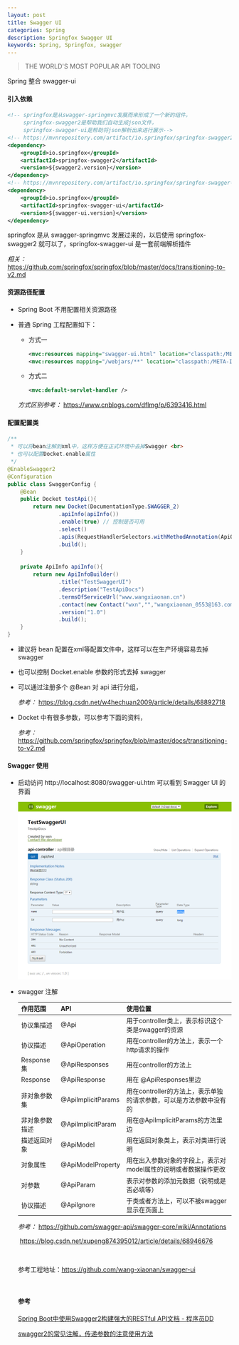 ```yaml
---
layout: post
title: Swagger UI
categories: Spring
description: Springfox Swagger UI
keywords: Spring, Springfox, swagger
---
```


>  THE WORLD'S MOST POPULAR API TOOLING

Spring 整合 swagger-ui

#### 引入依赖

```xml
<!-- springfox是从swagger-springmvc发展而来形成了一个新的组件，
 	 springfox-swagger2是帮助我们自动生成json文件，
 	 springfox-swagger-ui是帮助将json解析出来进行展示-->
<!-- https://mvnrepository.com/artifact/io.springfox/springfox-swagger2 -->
<dependency>
	<groupId>io.springfox</groupId>
	<artifactId>springfox-swagger2</artifactId>
	<version>${swagger2.version}</version>
</dependency>
<!-- https://mvnrepository.com/artifact/io.springfox/springfox-swagger-ui -->
<dependency>
	<groupId>io.springfox</groupId>
	<artifactId>springfox-swagger-ui</artifactId>
	<version>${swagger-ui.version}</version>
</dependency>
```

springfox 是从 swagger-springmvc 发展过来的，以后使用 springfox-swagger2 就可以了，springfox-swagger-ui 是一套前端解析插件

*相关：* https://github.com/springfox/springfox/blob/master/docs/transitioning-to-v2.md  

#### 资源路径配置

- Spring Boot 不用配置相关资源路径

- 普通 Spring 工程配置如下：

  - 方式一

    ```xml
    <mvc:resources mapping="swagger-ui.html" location="classpath:/META-INF/resources/"/>
    <mvc:resources mapping="/webjars/**" location="classpath:/META-INF/resources/webjars/"/>
    ```

  - 方式二

    ```xml
    <mvc:default-servlet-handler />
    ```

  *方式区别参考：* https://www.cnblogs.com/dflmg/p/6393416.html

#### 配置配置类

```java
/**
 * 可以将bean注解到xml中，这样方便在正式环境中去掉Swagger <br>
 * 也可以配置Docket.enable属性
 */
@EnableSwagger2
@Configuration
public class SwaggerConfig {
    @Bean
    public Docket testApi(){
        return new Docket(DocumentationType.SWAGGER_2)
                .apiInfo(apiInfo())
                .enable(true) // 控制是否可用
                .select()
                .apis(RequestHandlerSelectors.withMethodAnnotation(ApiOperation.class))// 匹配给定注解的api
                .build();
    }

    private ApiInfo apiInfo(){
        return new ApiInfoBuilder()
                .title("TestSwaggerUI")
                .description("TestApiDocs")
                .termsOfServiceUrl("www.wangxiaonan.cn")
                .contact(new Contact("wxn","","wangxiaonan_0553@163.com"))
                .version("1.0")
                .build();
    }
}
```

- 建议将 bean 配置在xml等配置文件中，这样可以在生产环境容易去掉 swagger

- 也可以控制 Docket.enable 参数的形式去掉 swagger

- 可以通过注册多个 @Bean 对 api 进行分组，

  *参考：* https://blog.csdn.net/w4hechuan2009/article/details/68892718

- Docket 中有很多参数，可以参考下面的资料，

  *参考：* https://github.com/springfox/springfox/blob/master/docs/transitioning-to-v2.md

#### Swagger 使用

- 启动访问 http://localhost:8080/swagger-ui.htm 可以看到 Swagger UI 的界面

  ![效果界面](/images/spring/springfox-swagger-ui.png) 

- swagger 注解

  | 作用范围       | API                | 使用位置      |
  | -------------- | ------------------ | ----------- |
  | 协议集描述  | @Api | 用于controller类上，表示标识这个类是swagger的资源  |
  | 协议描述| @ApiOperation  | 用在controller的方法上，表示一个http请求的操作|
  | Response集 | @ApiResponses | 用在controller的方法上            |
  | Response       | @ApiResponse      | 用在 @ApiResponses里边 |
  | 非对象参数集 | @ApiImplicitParams | 用在controller的方法上，表示单独的请求参数，可以是方法参数中没有的 |
  | 非对象参数描述 | @ApiImplicitParam  | 用在@ApiImplicitParams的方法里边  |
  | 描述返回对象   | @ApiModel| 用在返回对象类上，表示对类进行说明 |
  | 对象属性       | @ApiModelProperty  | 用在出入参数对象的字段上，表示对model属性的说明或者数据操作更改 |
  | 对参数  | @ApiParam   | 表示对参数的添加元数据（说明或是否必填等）|
  | 协议描述     | @ApiIgnore  | 于类或者方法上，可以不被swagger显示在页面上|
  *参考：* https://github.com/swagger-api/swagger-core/wiki/Annotations

  ​	https://blog.csdn.net/xupeng874395012/article/details/68946676

  ​

  参考工程地址：https://github.com/wang-xiaonan/swagger-ui

  ​

  #### 参考

  [Spring Boot中使用Swagger2构建强大的RESTful API文档 - 程序员DD](http://blog.didispace.com/springbootswagger2/) 

  [swagger2的常见注解，传递参数的注意使用方法](https://www.cnblogs.com/fengli9998/p/7921601.html) 